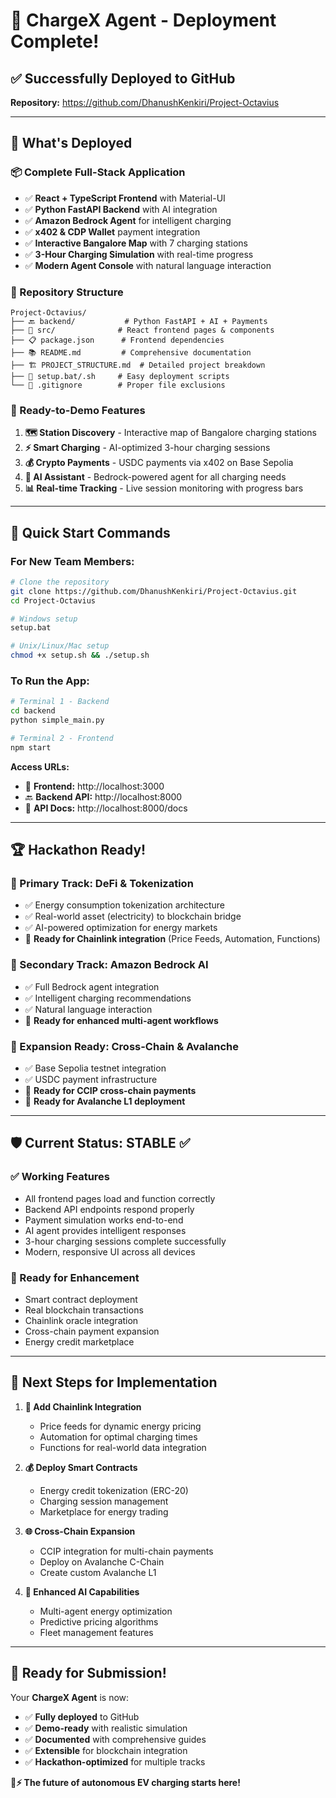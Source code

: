 # 🚀 ChargeX Agent - Deployment Complete!

## ✅ Successfully Deployed to GitHub

**Repository:** https://github.com/DhanushKenkiri/Project-Octavius

---

## 🎯 What's Deployed

### 📦 Complete Full-Stack Application
- ✅ **React + TypeScript Frontend** with Material-UI
- ✅ **Python FastAPI Backend** with AI integration
- ✅ **Amazon Bedrock Agent** for intelligent charging
- ✅ **x402 & CDP Wallet** payment integration
- ✅ **Interactive Bangalore Map** with 7 charging stations
- ✅ **3-Hour Charging Simulation** with real-time progress
- ✅ **Modern Agent Console** with natural language interaction

### 📁 Repository Structure
```
Project-Octavius/
├── 🔙 backend/           # Python FastAPI + AI + Payments
├── 🎨 src/              # React frontend pages & components  
├── 📋 package.json      # Frontend dependencies
├── 📚 README.md         # Comprehensive documentation
├── 🏗️ PROJECT_STRUCTURE.md  # Detailed project breakdown
├── 🔧 setup.bat/.sh     # Easy deployment scripts
└── 🚫 .gitignore        # Proper file exclusions
```

### 🌟 Ready-to-Demo Features
1. **🗺️ Station Discovery** - Interactive map of Bangalore charging stations
2. **⚡ Smart Charging** - AI-optimized 3-hour charging sessions  
3. **💰 Crypto Payments** - USDC payments via x402 on Base Sepolia
4. **🤖 AI Assistant** - Bedrock-powered agent for all charging needs
5. **📊 Real-time Tracking** - Live session monitoring with progress bars

---

## 🚀 Quick Start Commands

### For New Team Members:
```bash
# Clone the repository
git clone https://github.com/DhanushKenkiri/Project-Octavius.git
cd Project-Octavius

# Windows setup
setup.bat

# Unix/Linux/Mac setup  
chmod +x setup.sh && ./setup.sh
```

### To Run the App:
```bash
# Terminal 1 - Backend
cd backend
python simple_main.py

# Terminal 2 - Frontend  
npm start
```

**Access URLs:**
- 🎨 **Frontend:** http://localhost:3000
- 🔙 **Backend API:** http://localhost:8000
- 📖 **API Docs:** http://localhost:8000/docs

---

## 🏆 Hackathon Ready!

### 🎯 Primary Track: **DeFi & Tokenization**
- ✅ Energy consumption tokenization architecture
- ✅ Real-world asset (electricity) to blockchain bridge
- ✅ AI-powered optimization for energy markets
- 🔄 **Ready for Chainlink integration** (Price Feeds, Automation, Functions)

### 🎯 Secondary Track: **Amazon Bedrock AI**  
- ✅ Full Bedrock agent integration
- ✅ Intelligent charging recommendations
- ✅ Natural language interaction
- 🔄 **Ready for enhanced multi-agent workflows**

### 🎯 Expansion Ready: **Cross-Chain & Avalanche**
- ✅ Base Sepolia testnet integration
- ✅ USDC payment infrastructure  
- 🔄 **Ready for CCIP cross-chain payments**
- 🔄 **Ready for Avalanche L1 deployment**

---

## 🛡️ Current Status: STABLE ✅

### ✅ Working Features
- All frontend pages load and function correctly
- Backend API endpoints respond properly
- Payment simulation works end-to-end
- AI agent provides intelligent responses
- 3-hour charging sessions complete successfully
- Modern, responsive UI across all devices

### 🔄 Ready for Enhancement
- Smart contract deployment
- Real blockchain transactions
- Chainlink oracle integration
- Cross-chain payment expansion
- Energy credit marketplace

---

## 📝 Next Steps for Implementation

1. **🔗 Add Chainlink Integration**
   - Price feeds for dynamic energy pricing
   - Automation for optimal charging times
   - Functions for real-world data integration

2. **💰 Deploy Smart Contracts**
   - Energy credit tokenization (ERC-20)
   - Charging session management
   - Marketplace for energy trading

3. **🌐 Cross-Chain Expansion**
   - CCIP integration for multi-chain payments
   - Deploy on Avalanche C-Chain
   - Create custom Avalanche L1

4. **🤖 Enhanced AI Capabilities**
   - Multi-agent energy optimization
   - Predictive pricing algorithms
   - Fleet management features

---

## 🎉 Ready for Submission!

Your **ChargeX Agent** is now:
- ✅ **Fully deployed** to GitHub
- ✅ **Demo-ready** with realistic simulation
- ✅ **Documented** with comprehensive guides
- ✅ **Extensible** for blockchain integration
- ✅ **Hackathon-optimized** for multiple tracks

**🚗⚡ The future of autonomous EV charging starts here!**
